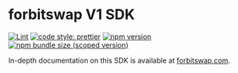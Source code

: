 # forbitswap V1 SDK

[![Lint](https://github.com/forbitswap/forbitswap-sdk/workflows/Lint/badge.svg)](https://github.com/forbitswap/forbitswap-sdk/actions/workflows/lint.yml?query=workflow%3ALint++)
[![code style: prettier](https://img.shields.io/badge/code_style-prettier-ff69b4.svg?style=flat-square)](https://github.com/prettier/prettier)
[![npm version](https://img.shields.io/npm/v/@uniswap/v2-sdk/latest.svg)](https://www.npmjs.com/package/@uniswap/v2-sdk/v/latest)
[![npm bundle size (scoped version)](https://img.shields.io/bundlephobia/minzip/@uniswap/v2-sdk/latest.svg)](https://bundlephobia.com/result?p=@uniswap/v2-sdk@latest)

In-depth documentation on this SDK is available at [forbitswap.com](https://forbitswap.com/docs/v2/SDK/getting-started/).

